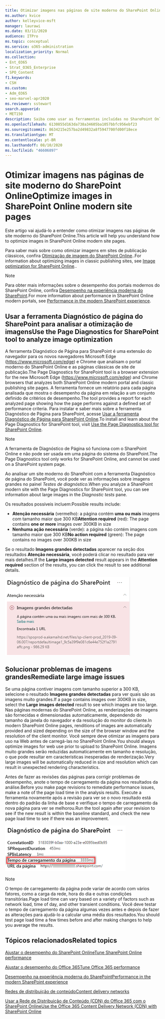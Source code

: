 ```yaml
---
title: Otimizar imagens nas páginas de site moderno do SharePoint Online
ms.author: kvice
author: kelleyvice-msft
manager: laurawi
ms.date: 03/11/2020
audience: ITPro
ms.topic: conceptual
ms.service: o365-administration
localization_priority: Normal
ms.collection:
- Ent_O365
- Strat_O365_Enterprise
- SPO_Content
f1.keywords:
- CSH
ms.custom:
- Adm_O365
- seo-marvel-apr2020
ms.reviewer: sstewart
search.appverid:
- MET150
description: Saiba como usar as ferramentas incluídas no SharePoint Online para otimizar imagens em páginas de site modernas do SharePoint Online.
ms.openlocfilehash: 6130855d163da738a34605ba1057bbfc956ebf23
ms.sourcegitcommit: 8634215e257ba2d49832a8f5947700fd00f18ece
ms.translationtype: MT
ms.contentlocale: pt-BR
ms.lasthandoff: 08/10/2020
ms.locfileid: "46606897"
---
```

# <a name="optimize-images-in-sharepoint-online-modern-site-pages"></a><span data-ttu-id="c867f-103">Otimizar imagens nas páginas de site moderno do SharePoint Online</span><span class="sxs-lookup"><span data-stu-id="c867f-103">Optimize images in SharePoint Online modern site pages</span></span>

<span data-ttu-id="c867f-104">Este artigo vai ajudá-lo a entender como otimizar imagens nas páginas de site moderno do SharePoint Online.</span><span class="sxs-lookup"><span data-stu-id="c867f-104">This article will help you understand how to optimize images in SharePoint Online modern site pages.</span></span>

<span data-ttu-id="c867f-105">Para saber mais sobre como otimizar imagens em sites de publicação clássicos, confira [Otimização de imagem do SharePoint Online](image-optimization-for-sharepoint-online.md)..</span><span class="sxs-lookup"><span data-stu-id="c867f-105">For information about optimizing images in classic publishing sites, see [Image optimization for SharePoint Online](image-optimization-for-sharepoint-online.md)..</span></span>

>[!NOTE]
><span data-ttu-id="c867f-106">Para obter mais informações sobre o desempenho dos portais modernos do SharePoint Online, confira [Desempenho na experiência moderna do SharePoint](https://docs.microsoft.com/sharepoint/modern-experience-performance).</span><span class="sxs-lookup"><span data-stu-id="c867f-106">For more information about performance in SharePoint Online modern portals, see [Performance in the modern SharePoint experience](https://docs.microsoft.com/sharepoint/modern-experience-performance).</span></span>

## <a name="use-the-page-diagnostics-for-sharepoint-tool-to-analyze-image-optimization"></a><span data-ttu-id="c867f-107">Usar a ferramenta Diagnóstico de página do SharePoint para analisar a otimização de imagens</span><span class="sxs-lookup"><span data-stu-id="c867f-107">Use the Page Diagnostics for SharePoint tool to analyze image optimization</span></span>

<span data-ttu-id="c867f-108">A ferramenta Diagnóstico de Página para SharePoint é uma extensão do navegador para os novos navegadores Microsoft Edge (https://www.microsoft.com/edge) e Chrome que analisam o portal moderno do SharePoint Online e as páginas clássicas de site de publicação.</span><span class="sxs-lookup"><span data-stu-id="c867f-108">The Page Diagnostics for SharePoint tool is a browser extension for the new Microsoft Edge (https://www.microsoft.com/edge) and Chrome browsers that analyzes both SharePoint Online modern portal and classic publishing site pages.</span></span> <span data-ttu-id="c867f-109">A ferramenta fornece um relatório para cada página analisada que mostra o desempenho da página em relação a um conjunto definido de critérios de desempenho.</span><span class="sxs-lookup"><span data-stu-id="c867f-109">The tool provides a report for each analyzed page showing how the page performs against a defined set of performance criteria.</span></span> <span data-ttu-id="c867f-110">Para instalar e saber mais sobre a ferramenta Diagnóstico de Página para SharePoint, acesse [Usar a ferramenta Diagnóstico de Página para SharePoint Online](page-diagnostics-for-spo.md).</span><span class="sxs-lookup"><span data-stu-id="c867f-110">To install and learn about the Page Diagnostics for SharePoint tool, visit [Use the Page Diagnostics tool for SharePoint Online](page-diagnostics-for-spo.md).</span></span>

>[!NOTE]
><span data-ttu-id="c867f-111">A ferramenta de Diagnóstico de Página só funciona com o SharePoint Online e não pode ser usada em uma página do sistema do SharePoint.</span><span class="sxs-lookup"><span data-stu-id="c867f-111">The Page Diagnostics tool only works for SharePoint Online, and cannot be used on a SharePoint system page.</span></span>

<span data-ttu-id="c867f-112">Ao analisar um site moderno do SharePoint com a ferramenta Diagnóstico de página do SharePoint, você pode ver as informações sobre imagens grandes no painel _Testes de diagnóstico_.</span><span class="sxs-lookup"><span data-stu-id="c867f-112">When you analyze a SharePoint modern site with the Page Diagnostics for SharePoint tool, you can see information about large images in the _Diagnostic tests_ pane.</span></span>

<span data-ttu-id="c867f-113">Os resultados possíveis incluem:</span><span class="sxs-lookup"><span data-stu-id="c867f-113">Possible results include:</span></span>

- <span data-ttu-id="c867f-114">**Atenção necessária** (vermelho): a página contém **uma ou mais** imagens com tamanho maior que 300 KB</span><span class="sxs-lookup"><span data-stu-id="c867f-114">**Attention required** (red): The page contains **one or more** images over 300KB in size</span></span>
- <span data-ttu-id="c867f-115">**Nenhuma ação necessária** (verde): a página não contém imagens com tamanho maior que 300 KB</span><span class="sxs-lookup"><span data-stu-id="c867f-115">**No action required** (green): The page contains no images over 300KB in size</span></span>

<span data-ttu-id="c867f-116">Se o resultado **Imagens grandes detectadas** aparecer na seção dos resultados **Atenção necessária**, você poderá clicar no resultado para ver mais detalhes.</span><span class="sxs-lookup"><span data-stu-id="c867f-116">If the **Large images detected** result appears in the **Attention required** section of the results, you can click the result to see additional details.</span></span>

![Resultados da ferramenta Diagnóstico de Página](media/modern-portal-optimization/pagediag-large-images.png)

## <a name="remediate-large-image-issues"></a><span data-ttu-id="c867f-118">Solucionar problemas de imagens grandes</span><span class="sxs-lookup"><span data-stu-id="c867f-118">Remediate large image issues</span></span>

<span data-ttu-id="c867f-119">Se uma página contiver imagens com tamanho superior a 300 KB, selecione o resultado **Imagens grandes detectadas** para ver quais são as imagens muito grandes.</span><span class="sxs-lookup"><span data-stu-id="c867f-119">If a page contains images over 300KB in size, select the **Large images detected** result to see which images are too large.</span></span> <span data-ttu-id="c867f-120">Nas páginas modernas do SharePoint Online, as renderizações de imagens são fornecidas e dimensionadas automaticamente, dependendo do tamanho da janela do navegador e da resolução do monitor do cliente.</span><span class="sxs-lookup"><span data-stu-id="c867f-120">In modern SharePoint Online pages, renditions of images are automatically provided and sized depending on the size of the browser window and the resolution of the client monitor.</span></span> <span data-ttu-id="c867f-121">Você sempre deve otimizar as imagens para uso na Web antes de carregá-las no SharePoint Online.</span><span class="sxs-lookup"><span data-stu-id="c867f-121">You should always optimize images for web use prior to upload to SharePoint Online.</span></span> <span data-ttu-id="c867f-122">Imagens muito grandes serão reduzidas automaticamente em tamanho e resolução, o que pode resultar em características inesperadas de renderização.</span><span class="sxs-lookup"><span data-stu-id="c867f-122">Very large images will be automatically reduced in size and resolution which can result in unexpected rendering characteristics.</span></span>

<span data-ttu-id="c867f-123">Antes de fazer as revisões das páginas para corrigir problemas de desempenho, anote o tempo de carregamento da página nos resultados da análise.</span><span class="sxs-lookup"><span data-stu-id="c867f-123">Before you make page revisions to remediate performance issues, make a note of the page load time in the analysis results.</span></span> <span data-ttu-id="c867f-124">Execute a ferramenta novamente após a revisão para ver se o novo resultado está dentro do padrão da linha de base e verifique o tempo de carregamento da nova página para ver se melhorou.</span><span class="sxs-lookup"><span data-stu-id="c867f-124">Run the tool again after your revision to see if the new result is within the baseline standard, and check the new page load time to see if there was an improvement.</span></span>

![Resultados do tempo de carregamento da página](media/modern-portal-optimization/pagediag-page-load-time.png)

>[!NOTE]
><span data-ttu-id="c867f-126">O tempo de carregamento da página pode variar de acordo com vários fatores, como a carga da rede, hora do dia e outras condições transitórias.</span><span class="sxs-lookup"><span data-stu-id="c867f-126">Page load time can vary based on a variety of factors such as network load, time of day, and other transient conditions.</span></span> <span data-ttu-id="c867f-127">Você deve testar o tempo de carregamento da página algumas vezes antes e depois de fazer as alterações para ajudá-lo a calcular uma média dos resultados.</span><span class="sxs-lookup"><span data-stu-id="c867f-127">You should test page load time a few times before and after making changes to help you average the results.</span></span>

## <a name="related-topics"></a><span data-ttu-id="c867f-128">Tópicos relacionados</span><span class="sxs-lookup"><span data-stu-id="c867f-128">Related topics</span></span>

[<span data-ttu-id="c867f-129">Ajustar o desempenho do SharePoint Online</span><span class="sxs-lookup"><span data-stu-id="c867f-129">Tune SharePoint Online performance</span></span>](tune-sharepoint-online-performance.md)

[<span data-ttu-id="c867f-130">Ajustar o desempenho do Office 365</span><span class="sxs-lookup"><span data-stu-id="c867f-130">Tune Office 365 performance</span></span>](tune-office-365-performance.md)

[<span data-ttu-id="c867f-131">Desempenho na experiência moderna do SharePoint</span><span class="sxs-lookup"><span data-stu-id="c867f-131">Performance in the modern SharePoint experience</span></span>](https://docs.microsoft.com/sharepoint/modern-experience-performance)

[<span data-ttu-id="c867f-132">Redes de distribuição de conteúdo</span><span class="sxs-lookup"><span data-stu-id="c867f-132">Content delivery networks</span></span>](content-delivery-networks.md)

[<span data-ttu-id="c867f-133">Usar a Rede de Distribuição de Conteúdo (CDN) do Office 365 com o SharePoint Online</span><span class="sxs-lookup"><span data-stu-id="c867f-133">Use the Office 365 Content Delivery Network (CDN) with SharePoint Online</span></span>](use-office-365-cdn-with-spo.md)
